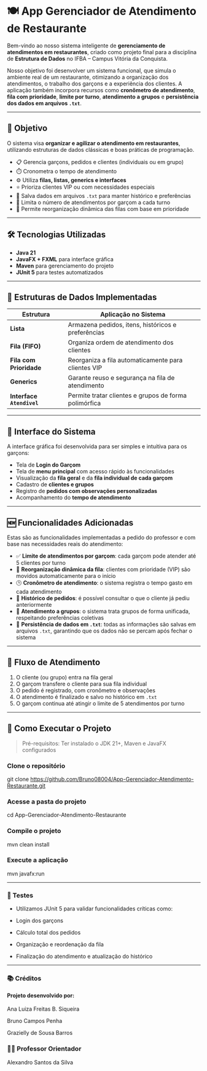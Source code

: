 # 🍽️ App Gerenciador de Atendimento de Restaurante

Bem-vindo ao nosso sistema inteligente de **gerenciamento de atendimentos em restaurantes**, criado como projeto final para a disciplina de **Estrutura de Dados** no IFBA – Campus Vitória da Conquista.

Nosso objetivo foi desenvolver um sistema funcional, que simula o ambiente real de um restaurante, otimizando a organização dos atendimentos, o trabalho dos garçons e a experiência dos clientes. A aplicação também incorpora recursos como **cronômetro de atendimento**, **fila com prioridade**, **limite por turno**, **atendimento a grupos** e **persistência dos dados em arquivos `.txt`**.

---

## 🎯 Objetivo

O sistema visa **organizar e agilizar o atendimento em restaurantes**, utilizando estruturas de dados clássicas e boas práticas de programação.

- 📋 Gerencia garçons, pedidos e clientes (individuais ou em grupo)
- ⏱️ Cronometra o tempo de atendimento
- ⚙️ Utiliza **filas, listas, generics e interfaces**
- ⭐ Prioriza clientes VIP ou com necessidades especiais
- 📂 Salva dados em arquivos `.txt` para manter histórico e preferências
- 🚫 Limita o número de atendimentos por garçom a cada turno
- 🔁 Permite reorganização dinâmica das filas com base em prioridade

---

## 🛠️ Tecnologias Utilizadas

- **Java 21**
- **JavaFX + FXML** para interface gráfica
- **Maven** para gerenciamento do projeto
- **JUnit 5** para testes automatizados

---

## 🧠 Estruturas de Dados Implementadas

| Estrutura               | Aplicação no Sistema                                         |
|-------------------------|--------------------------------------------------------------|
| **Lista**               | Armazena pedidos, itens, históricos e preferências           |
| **Fila (FIFO)**         | Organiza ordem de atendimento dos clientes                   |
| **Fila com Prioridade** | Reorganiza a fila automaticamente para clientes VIP          |
| **Generics**            | Garante reuso e segurança na fila de atendimento             |
| **Interface `Atendivel`** | Permite tratar clientes e grupos de forma polimórfica       |

---

## 📸 Interface do Sistema

A interface gráfica foi desenvolvida para ser simples e intuitiva para os garçons:

- Tela de **Login do Garçom**
- Tela de **menu principal** com acesso rápido às funcionalidades
- Visualização da **fila geral** e da **fila individual de cada garçom**
- Cadastro de **clientes e grupos**
- Registro de **pedidos com observações personalizadas**
- Acompanhamento do **tempo de atendimento**

---

## 🆕 Funcionalidades Adicionadas

Estas são as funcionalidades implementadas a pedido do professor e com base nas necessidades reais do atendimento:

- ✅ **Limite de atendimentos por garçom**: cada garçom pode atender até 5 clientes por turno
- 🔁 **Reorganização dinâmica da fila**: clientes com prioridade (VIP) são movidos automaticamente para o início
- 🕒 **Cronômetro de atendimento**: o sistema registra o tempo gasto em cada atendimento
- 🧾 **Histórico de pedidos**: é possível consultar o que o cliente já pediu anteriormente
- 👥 **Atendimento a grupos**: o sistema trata grupos de forma unificada, respeitando preferências coletivas
- 💾 **Persistência de dados em `.txt`**: todas as informações são salvas em arquivos `.txt`, garantindo que os dados não se percam após fechar o sistema

---

## 🔁 Fluxo de Atendimento

1. O cliente (ou grupo) entra na fila geral
2. O garçom transfere o cliente para sua fila individual
3. O pedido é registrado, com cronômetro e observações
4. O atendimento é finalizado e salvo no histórico em `.txt`
5. O garçom continua até atingir o limite de 5 atendimentos por turno

---

## 🚀 Como Executar o Projeto

> Pré-requisitos: Ter instalado o JDK 21+, Maven e JavaFX configurados

### Clone o repositório
git clone https://github.com/Bruno08004/App-Gerenciador-Atendimento-Restaurante.git

###  Acesse a pasta do projeto
cd App-Gerenciador-Atendimento-Restaurante

### Compile o projeto
mvn clean install

### Execute a aplicação
mvn javafx:run

---

### 🧪 Testes

- Utilizamos JUnit 5 para validar funcionalidades críticas como:

- Login dos garçons

- Cálculo total dos pedidos

- Organização e reordenação da fila

- Finalização do atendimento e atualização do histórico

---

### 📚 Créditos
#### Projeto desenvolvido por:

Ana Luiza Freitas B. Siqueira

Bruno Campos Penha

Grazielly de Sousa Barros

### 👨‍🏫 Professor Orientador

Alexandro Santos da Silva

